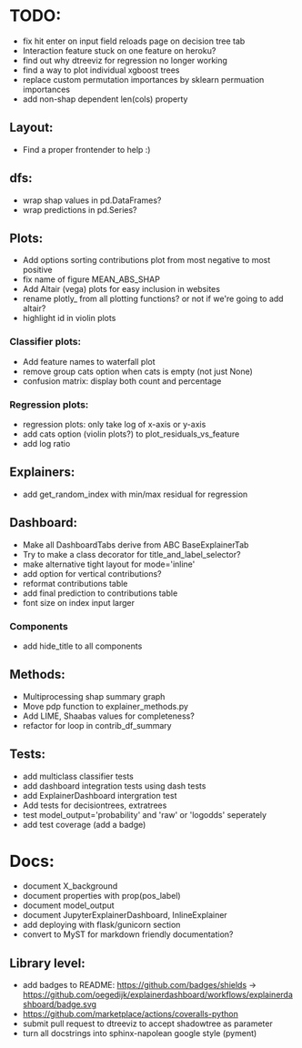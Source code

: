 
# TODO:
- fix hit enter on input field reloads page on decision tree tab
- Interaction feature stuck on one feature on heroku?
- find out why dtreeviz for regression no longer working
- find a way to plot individual xgboost trees
- replace custom permutation importances by sklearn permuation importances
- add non-shap dependent len(cols) property

## Layout:
- Find a proper frontender to help :)

## dfs:
- wrap shap values in pd.DataFrames?
- wrap predictions in pd.Series?

## Plots:
- Add options sorting contributions plot from most negative to most positive
- fix name of figure MEAN_ABS_SHAP
- Add Altair (vega) plots for easy inclusion in websites
- rename plotly_ from all plotting functions? or not if we're going to add altair?
- highlight id in violin plots

### Classifier plots:
- Add feature names to waterfall plot
- remove group cats option when cats is empty (not just None)
- confusion matrix: display both count and percentage


### Regression plots:
- regression plots: only take log of x-axis or y-axis
- add cats option (violin plots?) to plot_residuals_vs_feature
- add log ratio

## Explainers:
- add get_random_index with min/max residual for regression

## Dashboard:
- Make all DashboardTabs derive from ABC BaseExplainerTab
- Try to make a class decorator for title_and_label_selector?
- make alternative tight layout for mode='inline' 
- add option for vertical contributions?
- reformat contributions table
- add final prediction to contributions table
- font size on index input larger

### Components
- add hide_title to all components

## Methods:
- Multiprocessing shap summary graph 
- Move pdp function to explainer_methods.py
- Add LIME, Shaabas values for completeness?
- refactor for loop in contrib_df_summary

## Tests:
- add multiclass classifier tests
- add dashboard integration tests using dash tests
- add ExplainerDashboard intergration test
- Add tests for decisiontrees, extratrees
- test model_output='probability' and 'raw' or 'logodds' seperately
- add test coverage (add a badge)

# Docs:
- document X_background
- document properties with prop(pos_label)
- document model_output
- document JupyterExplainerDashboard, InlineExplainer
- add deploying with flask/gunicorn section
- convert to MyST for markdown friendly documentation?

## Library level:
- add badges to README: https://github.com/badges/shields
-> https://github.com/oegedijk/explainerdashboard/workflows/explainerdashboard/badge.svg
- https://github.com/marketplace/actions/coveralls-python
- submit pull request to dtreeviz to accept shadowtree as parameter
- turn all docstrings into sphinx-napolean google style (pyment)

